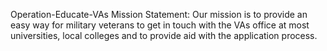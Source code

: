Operation-Educate-VAs
Mission Statement:
Our mission is to provide an easy way for military veterans to get in touch with the VAs office at most universities, local colleges and to provide aid with the application process.
